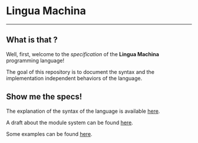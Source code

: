 # Lingua Machina

---

## What is that ?

Well, first, welcome to the *specification* of the **Lingua Machina** programming language!

The goal of this repository is to document the syntax and the implementation independent behaviors of the language.

## Show me the specs!

The explanation of the syntax of the language is available [here](syntax.md).

A draft about the module system can be found [here](modules.md).

Some examples can be found [here](code-examples.md).

